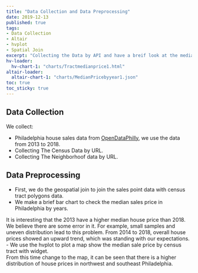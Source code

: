 ```yaml
---
title: "Data Collection and Data Preprocessing"
date: 2019-12-13
published: true
tags: 
- Data Collection
- Altair
- hvplot
- Spatial Join
excerpt: "Collecting the Data by API and have a breif look at the median hosue price in Philadelphia from 2013 to 2015."
hv-loader:
  hv-chart-1: "charts/Tractmedianprice1.html"
altair-loader:
  altair-chart-1: "charts/MedianPricebyyear1.json"
toc: true
toc_sticky: true
---
```


## Data Collection

We collect:
- Philadelphia house sales data from [OpenDataPhilly](https://cityofphiladelphia.carto.com/u/phl/me), we use the data from 2013 to 2018.
- Collecting The Census Data by URL.
- Collecting The Neighborhoof data by URL.

## Data Preprocessing

- First, we do the geospatial join to join the sales point data with census tract polygons data.
- We make a brief bar chart to check the median sales price in Philadelphia by years.
<div id="altair-chart-1"></div> 
It is interesting that the 2013 have a higher median house price than 2018. We believe there are some error in it. For example, small samples and uneven distribution lead to this problem. From 2014 to 2018, overall house prices showed an upward trend, which was standing with our expectations.
- We use the hvplot to plot a map show the median sale price by census tract with widget.
<div id="hv-chart-1"></div>
From this time change to the map, it can be seen that there is a higher distribution of house prices in northwest and southeast Philadelphia.







